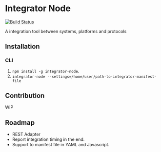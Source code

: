 # Integrator Node

[![Build Status](https://travis-ci.org/caiquecastro/integrator-node.svg?branch=master)](https://travis-ci.org/caiquecastro/integrator-node)

A integration tool between systems, platforms and protocols

## Installation

### CLI

1. `npm install -g integrator-node`.
2. `integrator-node --settings=/home/user/path-to-integrator-manifest-file`

## Contribution

WIP

## Roadmap

- REST Adapter
- Report integration timing in the end.
- Support to manifest file in YAML and Javascript.
